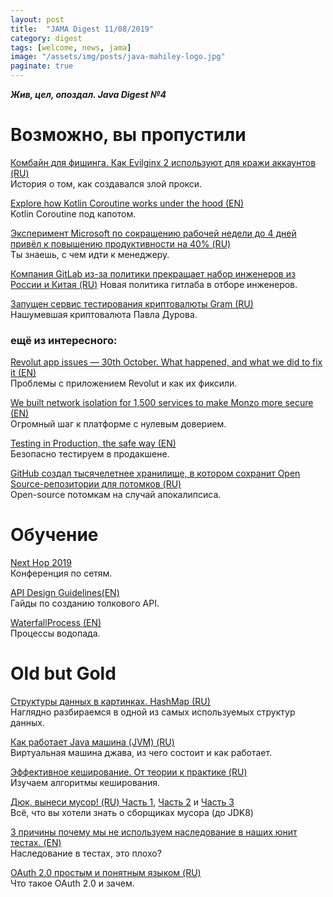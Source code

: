```yaml
---
layout: post
title:  "JAMA Digest 11/08/2019"
category: digest
tags: [welcome, news, jama]
image: "/assets/img/posts/java-mahiley-logo.jpg"
paginate: true
---
```

***Жив, цел, опоздал. Java Digest №4***

# Возможно, вы пропустили

[Комбайн для фишинга. Как Evilginx 2 используют для кражи аккаунтов (RU)](https://xakep.ru/2019/10/28/evilginx-phishing/)  
История о том, как создавался злой прокси.

[Explore how Kotlin Coroutine works under the hood (EN)](https://codinginfinite.com/exploring-kotlin-coroutine-continuation/)  
Kotlin Coroutine под капотом.

[Эксперимент Microsoft по сокращению рабочей недели до 4 дней привёл к повышению продуктивности на 40% (RU)](https://habr.com/ru/company/pochtoy/blog/474386/)  
Ты знаешь, с чем идти к менеджеру.

[Компания GitLab из-за политики прекращает набор инженеров из России и Китая (RU)](https://habr.com/ru/company/flant/blog/474436/)
Новая политика гитлаба в отборе инженеров.

[Запущен сервис тестирования криптовалюты Gram (RU)](https://habr.com/ru/news/t/474464/)  
Нашумевшая криптовалюта Павла Дурова.

### ещё из интересного:  
 

[Revolut app issues — 30th October. What happened, and what we did to fix it (EN)](https://blog.revolut.com/revolut-app-issues-30th-october-what-happened-and-what-we-did-to-fix-it/)  
Проблемы с приложением Revolut и как их фиксили.

[We built network isolation for 1,500 services to make Monzo more secure (EN)](https://monzo.com/blog/we-built-network-isolation-for-1-500-services)  
Огромный шаг к платформе с нулевым доверием.

[Testing in Production, the safe way (EN)](https://medium.com/@copyconstruct/testing-in-production-the-safe-way-18ca102d0ef1)  
Безопасно тестируем в продакшене.

[GitHub создал тысячелетнее хранилище, в котором сохранит Open Source-репозитории для потомков (RU)](https://habr.com/ru/company/dcmiran/blog/475808/)  
Open-source потомкам на случай апокалипсиса.



# Обучение

[Next Hop 2019](https://youtu.be/U86Xjx1rcHY)  
Конференция по сетям.

[API Design Guidelines(EN)](https://github.com/paypal/api-standards/blob/master/api-style-guide.md)  
Гайды по созданию толкового API.

[WaterfallProcess (EN)](https://martinfowler.com/bliki/WaterfallProcess.html)  
Процессы водопада.


# Old but Gold

[Структуры данных в картинках. HashMap (RU)](https://habr.com/ru/post/128017/)  
Наглядно разбираемся в одной из самых используемых структур данных.

[Как работает Java машина (JVM) (RU)](https://idurdyev.com/kak-rabotaet-jvm)  
Виртуальная машина джава, из чего состоит и как работает.

[Эффективное кеширование. От теории к практике (RU)](https://habr.com/ru/company/surfingbird/blog/306252/)  
Изучаем алгоритмы кеширования.

[Дюк, вынеси мусор! (RU) Часть 1](https://habr.com/ru/post/269621/), [Часть 2](https://habr.com/ru/post/269707/) и [Часть 3](https://habr.com/ru/post/269863/)  
Всё, что вы хотели знать о сборщиках мусора (до JDK8)

[3 причины почему мы не используем наследование в наших юнит тестах. (EN)](https://www.petrikainulainen.net/programming/unit-testing/3-reasons-why-we-should-not-use-inheritance-in-our-tests/)  
Наследование в тестах, это плохо?

[OAuth 2.0 простым и понятным языком (RU)](https://habr.com/ru/company/mailru/blog/115163/)  
Что такое OAuth 2.0 и зачем.



